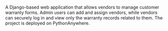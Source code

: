 A Django-based web application that allows vendors to manage customer warranty forms. Admin users can add and assign vendors, while vendors can securely log in and view only the warranty records related to them. The project is deployed on PythonAnywhere.
